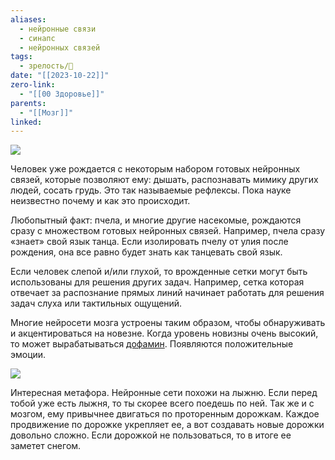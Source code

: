 ```yaml
---
aliases:
  - нейронные связи
  - синапс
  - нейронных связей
tags:
  - зрелость/🌱
date: "[[2023-10-22]]"
zero-link:
  - "[[00 Здоровье]]"
parents:
  - "[[Мозг]]"
linked:
---
```

![](5-effect-cxema-desk-1.ezv3gnzvgz1r..webp)

Человек уже рождается с некоторым набором готовых нейронных связей, которые позволяют ему: дышать, распознавать мимику других людей, сосать грудь. Это так называемые рефлексы. Пока науке неизвестно почему и как это происходит.

Любопытный факт: пчела, и многие другие насекомые, рождаются сразу с множеством готовых нейронных связей. Например, пчела сразу «знает» свой язык танца. Если изолировать пчелу от улия после рождения, она все равно будет знать как танцевать свой язык.

Если человек слепой и/или глухой, то врожденные сетки могут быть использованы для решения других задач. Например, сетка которая отвечает за распознание прямых линий начинает работать для решения задач слуха или тактильных ощущений.

Многие нейросети мозга устроены таким образом, чтобы обнаруживать и акцентироваться на новезне. Когда уровень новизны очень высокий, то может вырабатываться [дофамин](Дофамин.md). Появляются положительные эмоции.

![](Микроглия.md#^bd8711)


Интересная метафора. Нейронные сети похожи на лыжню. Если перед тобой уже есть лыжня, то ты скорее всего поедешь по ней. Так же и с мозгом, ему привычнее двигаться по проторенным дорожкам. Каждое продвижение по дорожке укрепляет ее, а вот создавать новые дорожки довольно сложно. Если дорожкой не пользоваться, то в итоге ее заметет снегом.